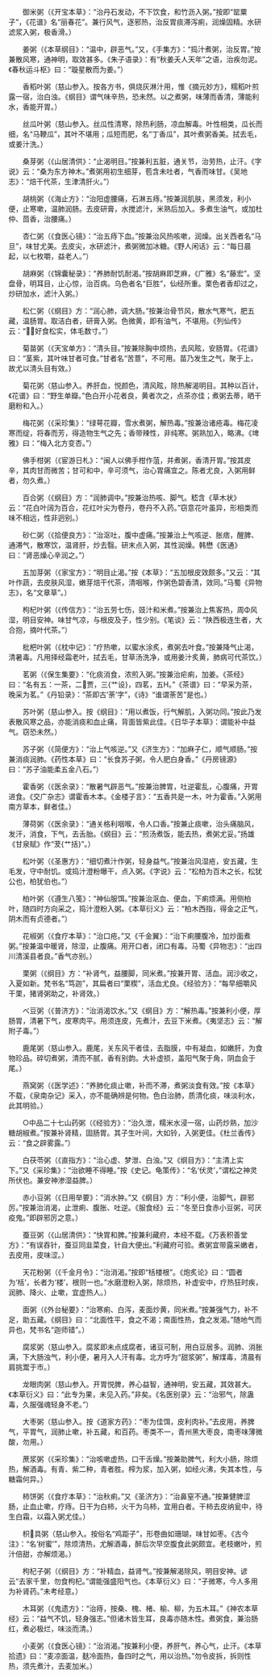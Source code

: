 <!-- { "loadSidebar": true } -->
　　御米粥（《开宝本草》：“治丹石发动，不下饮食，和竹沥入粥。”按即“罂粟子”，《花谱》名“丽春花”。兼行风气，逐邪热，治反胃痰滞泻痢，润燥固精。水研滤浆入粥，极香滑。）

　　姜粥（《本草纲目》：“温中，辟恶气。”又，《手集方》：“捣汁煮粥，治反胃。”按兼散风寒，通神明，取效甚多。《朱子语录》：有“秋姜夭人天年”之语，治疾勿泥。《春秋运斗枢》曰：“璇星散而为姜。”）

　　香稻叶粥（慈山参入。按各方书，俱烧灰淋汁用，惟《摘元妙方》，糯稻叶煎露一宿，治白浊。《纲目》谓气味辛热，恐未然。以之煮粥，味薄而香清，薄能利水，香能开胃。）

　　丝瓜叶粥（慈山参入。丝瓜性清寒，除热利肠，凉血解毒。叶性相类，瓜长而细，名“马鞭瓜”，其叶不堪用；瓜短而肥，名“丁香瓜”，其叶煮粥香美。拭去毛，或姜汁洗。）

　　桑芽粥（《山居清供》：“止渴明目。”按兼利五脏，通关节，治劳热，止汗。《字说》云：“桑为东方神木。”煮粥用初生细芽，苞含未吐者，气香而味甘。《吴地志》：“焙干代茶，生津清肝火。”）

　　胡桃粥（《海止方》：“治阳虚腰痛，石淋五痔。”按兼润肌肤，黑须发，利小便，止寒嗽，温肺润肠。去皮研膏，水搅滤汁，米熟后加入。多煮生油气，或加杜仲、茴香，治腰痛。）

　　杏仁粥（《食医心镜》：“治五痔下血。”按兼治风热咳嗽，润燥。出关西者名“马旦”，味甘尤美。去皮尖，水研滤汁，煮粥微加冰糖。《野人闲话》云：“每日晨起，以七枚嚼，益老人。”）

　　胡麻粥（《锦囊秘录》：“养肺耐饥耐渴。”按胡麻即芝麻，《广雅》名“藤宏”。坚盘骨，明耳目，止心惊，治百病。乌色者名“巨胜”，仙经所重。栗色者香却过之，炒研加水，滤汁入粥。）

　　松仁粥（《纲目》方：“润心肺，调大肠。”按兼治骨节风，散水气寒气，肥五藏，温肠胃。取洁白者，研膏入粥。色微黄，即有油气，不堪用。《列仙传》云：“好食松实，体毛数寸。”）

　　菊苗粥（《天宝单方》：“清头目。”按兼除胸中烦热，去风眩，安肠胃。《花谱》曰：“茎紫，其叶味甘者可食。”甘者名“苦薏”，不可用。苗乃发生之气，聚于上，故尤以清头目有效。）

　　菊花粥（慈山参入。养肝血，悦颜色，清风眩，除热解渴明目。其种以百计，《花谱》曰：“野生单瓣。”色白开小花者良，黄者次之，点茶亦佳；煮粥去蒂，晒干磨粉和入。）

　　梅花粥（《采珍集》：“绿萼花瓣，雪水煮粥，解热毒。”按兼治诸疮毒。梅花凌寒而绽，将春而芳，得造物生气之先；香带辣性，非纯寒。粥熟加入，略沸。《埤雅》曰：“梅入北方变杏。”）

　　佛手柑粥（《宦游日札》：“闽人以佛手柑作菹，并煮粥，香清开胃。”按其皮辛，其肉甘而微苦；甘可和中，辛可须气，治心胃痛宜之。陈者尤良，入粥用鲜者，勿久煮。）

　　百合粥（《纲目》方：“润肺调中。”按兼治热咳、脚气。嵇含《草木状》云：“花白叶阔为百合，花红叶尖为卷丹，卷丹不入药。”窃意花叶虽异，形相类而味不相远，性非迥别。）

　　砂仁粥（《拾便良方》：“治沤吐，腹中虚痛。”按兼治上气咳逆、胀痞，醒脾、通滞气，散寒饮，温肾肝，炒去翳。研末点入粥，其性润燥。韩懋《医通》曰：“肾恶燥心辛润之。”）

　　五加芽粥（《家宝方》：“明目止渴。”按《本草》：“五加根皮效颇多。”又云：“其叶作蔬，去皮肤风湿，嫩芽焙干代茶，清咽喉，作粥色碧香清，效同。”马蜀《异物志》，名“文章草”。）

　　枸杞叶粥（《传信方》：“治五劳七伤，豉汁和米煮。”按兼治上焦客热，周Φ风湿，明目安神。味甘气凉，与根皮及子，性少别。《笔谈》云：“陕西极连生者，大合抱，摘叶代茶。”）

　　枇杷叶粥（《枕中记》：“疗热嗽，以蜜水涂炙，煮粥去叶食。”按兼降气止渴，清暑毒。凡用择经霜老叶，拭去毛，甘草汤洗净，或用姜汁炙黄，肺病可代茶饮。）

　　茗粥（《保生集要》：“化痰消食，浓煎入粥。”按兼治疟痢，加姜。《茶经》曰：“名有五：一茶，二贾，三{艹设}，四茗，五Η。”《茶谱》曰：“早采为茶，晚采为茗。”《丹铅录》：“茶即古‘荼’字”，《诗》“谁谓荼苦”是也。）

　　苏叶粥（慈山参入。按《纲目》：“用以煮饭，行气解肌，入粥功同。”按此乃发表散风寒之品，亦能消痰和血止痛，背面皆紫此佳。《日华子本草》：谓能补中益气。窃恐未然。）

　　苏子粥（《简便方》：“治上气咳逆。”又《济生方》：“加麻子仁，顺气顺肠。”按兼消痰润肺。《药性本草》曰：“长食苏子粥，令人肥白身香。”《丹房镜源》曰：“苏子油能柔五金八石。”）

　　霍香粥（《医余录》：“散暑气辟恶气。”按兼治脾胃，吐逆霍乱，心腹痛，开胃进食。《交广杂志》谓霍香木本。《金楼子言》：“五香共是一木，叶为霍香。”入粥用南方草本，鲜者佳。）

　　薄荷粥（《医余录》：“通关格利咽喉，令人口香。”按兼止痰嗽，治头痛脑风，发汗，消食，下气，去舌胎。《纲目》云：“煎汤煮饭，能去热，煮粥尤妥。”扬雄《甘泉赋》作“茇{艹括}”。）

　　松叶粥（《圣惠方》：“细切煮汁作粥，轻身益气。”按兼治风湿疮，安五藏，生毛发，守中耐饥。或捣汁澄粉曝干，点入粥。《字说》云：“松柏为百木之长，松犹公也，柏犹伯也。”）

　　柏叶粥（《遵生八笺》：“神仙服饵。”按兼治沤血、便血，下痢烦满。用侧柏叶，随四时方向采之，捣汁澄粉入粥。《本草衍义》云：“柏木西指，得金之正气，阴木而有贞德者。”）

　　花椒粥（《食疗本草》：“治口疮。”又《千金翼》：“治下痢腰腹冷，加炒面煮粥。”按兼温中暖肾，除湿，止腹痛。用开口者，闭口有毒。马蜀《异物志》：“出四川清溪县者良。”香气亦别。）

　　栗粥（《纲目》方：“补肾气，益腰脚，同米煮。”按兼开胃、活血。润沙收之，入夏如新。梵书名“笃迦”，其扁者曰“栗楔”，活血尤良。《经验方》：“每早细嚼风干栗，猪肾粥助之，补肾效。）

　　べ豆粥（《普济方》：“治消渴饮水。”又《纲目》方：“解热毒。”按兼利小便，厚肠胃，清暑下气，皮寒肉平。用须连皮，先煮汁，去豆下米煮。《夷坚志》云：“解附子毒。”）

　　鹿尾粥（慈山参入。鹿尾，关东风干者佳，去脂膜，中有凝血，如嫩肝，为食物珍品。碎切煮粥，清而不腻，香有别韵。大补虚损，盖阳气聚于角，阴血会于尾。）

　　燕窝粥（《医学述》：“养肺化痰止嗽，补而不滞，煮粥淡食有效。”按《本草》不载，《泉南杂记》采入，亦不能确辨是何物。色白治肺，质清化痰，味淡利水，此其明验。）

　　○中品二十七山药粥（《经验方》：“治久泄，糯米水浸一宿，山药炒熟，加沙糖胡椒煮。”按兼补肾精，固肠胃。其子生叶间，大如铃，入粥更佳。《杜兰香传》云：“食之辟雾露。”）

　　白茯苓粥（《直指方》：“治心虚、梦泄、白浊。”又《纲目方》：“主清上实下。”又《采珍集》：“治欲睡不得睡。”按《史记。龟策传》：“名‘伏灵’，”谓松之神灵所伏也。兼安神渗湿益脾。）

　　赤小豆粥（《日用举要》：“消水肿。”又《纲目》方：“利小便，治脚气，辟邪厉。”按兼治消渴，止泄痢、腹胀、吐逆。《服食经》云：“冬至日食赤小豆粥，可厌疫鬼。”即辟邪厉之意。）

　　蚕豆粥（《山居清供》：“快胃和脾。”按兼利藏府，本经不载。《万表积善堂方》：“有误吞针，蚕豆同韭菜食，针自大便出。”利藏府可验。煮粥宜带露采嫩者，去皮用，皮味涩。）

　　天花粉粥（《千金月令》：“治消渴。”按即“栝楼根”。《炮炙论》曰：“圆者为‘栝’，长者为‘楼’，根则一也。”水磨澄粉入粥，除烦热，补虚安中，疗热狂时疾，润肺、降火、止嗽，宜虚热人。）

　　面粥（《外台秘要》：“治寒痢、白泻，麦面炒黄，同米煮。”按兼强气力，补不足，助五藏。《纲目》曰：“北面性平，食之不渴；南面性热，食之发渴。”随地气而异也，梵书名“迦师错”。）

　　腐浆粥（慈山参入。腐浆即未点成腐者，诸豆可制，用白豆居多。润肺、消胀满，下大肠浊气，利小便，暑月入人汗有毒。北方呼为“甜浆粥”，解煤毒，清晨有肩挑鬻于市。）

　　龙眼肉粥（慈山参入。开胃悦脾，养心益智，通神明，安五藏，其效甚大。《本草衍义》曰：“此专为果，未见入药。”非矣。《名医别录》云：“治邪气，除蛊毒，久服强魂轻身不老。”）

　　大枣粥（慈山参入。按《道家方药》：“枣为佳饵，皮利肉补。”去皮用，养脾气，平胃气，润肺止嗽，补五藏，和百药。枣类不一，青州黑大枣良，南枣味薄微酸，勿用。）

　　蔗浆粥（《采珍集》：“治咳嗽虚热，口干舌燥。”按兼助脾气，利大小肠，除烦热，解酒毒。有青、紫二种，青者胜。榨为浆，加入粥，如经火沸，失其本性，与糖霜何异。）

　　柿饼粥（《食疗本草》：“治秋痢。”又《圣济方》：“治鼻窒不通。”按兼健脾涩肠，止血止嗽，疗痔。日干为白柿，火干为乌柿，宜用白者。干柿去皮纳瓮中，待生白霜，以霜入粥尤佳。）

　　枳具粥（慈山参入。按俗名“鸡距子”，形卷曲如珊瑚，味甘如枣。《古今注》：“名‘树蜜’”，除烦清热，尤解酒毒，醉后次早空腹食此粥颇宜。老枝嫩叶，煎汁倍甜，亦解烦渴。）

　　枸杞子粥（《纲目》方：“补精血，益肾气。”按兼解渴除风，明目安神。谚云“去家千里，勿食枸杞。”谓能强盛阳气也。《本草衍义》曰：“子微寒，今人多用为补肾药。”未考经意。）

　　木耳粥（《鬼遗方》：“治痔，按桑、槐、楮、榆、柳，为五木耳。”《神农本草经》云：“益气不饥，轻身强志。”但诸木皆生耳，良毒亦随木性。煮粥食，兼治肠红，煮必极烂，味淡而清。）

　　小麦粥（《食医心镜》：“治消渴。”按兼利小便，养肝气，养心气，止汗。《本草拾遗》曰：“麦凉面温，麸冷面热，备四时之气，用以治热。”勿令皮拆，拆则性热，须先煮汁，去麦加米。）


